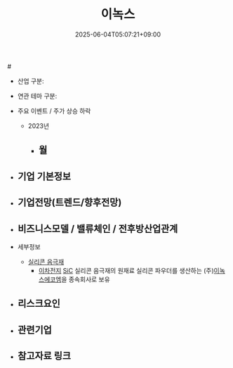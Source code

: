 ﻿---
title: "이녹스"
date: 2025-06-04T05:07:21+09:00
lastmod: 2025-06-04T05:07:21+09:00
type: docs
sidebar:
  open: true
weight: 8
---
<div style="display:none">
  <meta property="article:published_time" content="2025-06-03T20:07:21Z" />
  <meta property="article:modified_time" content="2025-06-03T20:07:21Z" />
</div>
#

- 산업 구분:

- 연관 테마 구분: 

- 주요 이벤트  /  주가 상승 하락
	- 2023년
		- 월
			- 

- 기업 기본정보
	- 

 - 기업전망(트렌드/향후전망)
	- 

- 비즈니스모델 / 밸류체인 / 전후방산업관계
	- 

- 세부정보
	- [실리콘 음극재](/industry-study/실리콘-음극재/)
		- [이차전지](/industry-study/이차전지/)  [SiC](/industry-study/sic/) 실리콘 음극재의 원재료 실리콘 파우더를 생산하는 (주)[이녹스에코엠](/industry-study/이녹스에코엠/)을 종속회사로 보유

- 리스크요인
	- 

- 관련기업
	- 

- 참고자료 링크
	-
